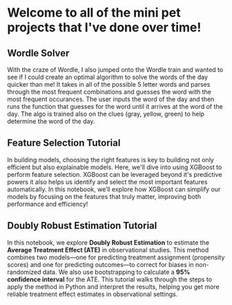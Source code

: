 # Welcome to all of the mini pet projects that I've done over time!

## Wordle Solver
With the craze of Wordle, I also jumped onto the Wordle train and wanted to see if I could create an optimal algorithm to solve the words of the day quicker than me! It takes in all of the possible 5 letter words and parses through the most frequent combinations and guesses the word with the most frequent occurances. The user inputs the word of the day and then runs the function that guesses for the word until it arrives at the word of the day. The algo is trained also on the clues (gray, yellow, green) to help determine the word of the day.

## Feature Selection Tutorial
In building models, choosing the right features is key to building not only efficient but also explainable models. Here, we'll dive into using XGBoost to perform feature selection. XGBoost can be leveraged beyond it's predictive powers it also helps us identify and select the most important features automatically. In this notebook, we’ll explore how XGBoost can simplify our models by focusing on the features that truly matter, improving both performance and efficiency!

## Doubly Robust Estimation Tutorial  
In this notebook, we explore **Doubly Robust Estimation** to estimate the **Average Treatment Effect (ATE)** in observational studies. This method combines two models—one for predicting treatment assignment (propensity scores) and one for predicting outcomes—to correct for biases in non-randomized data. We also use bootstrapping to calculate a **95% confidence interval** for the ATE. This tutorial walks through the steps to apply the method in Python and interpret the results, helping you get more reliable treatment effect estimates in observational settings.
